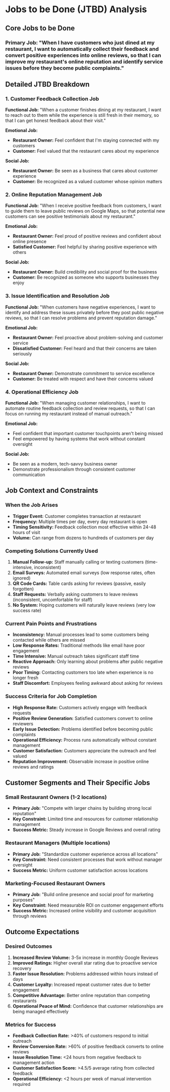 # Jobs to be Done (JTBD) Analysis

## Core Jobs to be Done

### Primary Job: "When I have customers who just dined at my restaurant, I want to automatically collect their feedback and convert positive experiences into online reviews, so that I can improve my restaurant's online reputation and identify service issues before they become public complaints."

## Detailed JTBD Breakdown

### 1. Customer Feedback Collection Job

**Functional Job:**
"When a customer finishes dining at my restaurant, I want to reach out to them while the experience is still fresh in their memory, so that I can get honest feedback about their visit."

**Emotional Job:**
- **Restaurant Owner:** Feel confident that I'm staying connected with my customers
- **Customer:** Feel valued that the restaurant cares about my experience

**Social Job:**
- **Restaurant Owner:** Be seen as a business that cares about customer experience
- **Customer:** Be recognized as a valued customer whose opinion matters

### 2. Online Reputation Management Job

**Functional Job:**
"When I receive positive feedback from customers, I want to guide them to leave public reviews on Google Maps, so that potential new customers can see positive testimonials about my restaurant."

**Emotional Job:**
- **Restaurant Owner:** Feel proud of positive reviews and confident about online presence
- **Satisfied Customer:** Feel helpful by sharing positive experience with others

**Social Job:**
- **Restaurant Owner:** Build credibility and social proof for the business
- **Customer:** Be recognized as someone who supports businesses they enjoy

### 3. Issue Identification and Resolution Job

**Functional Job:**
"When customers have negative experiences, I want to identify and address these issues privately before they post public negative reviews, so that I can resolve problems and prevent reputation damage."

**Emotional Job:**
- **Restaurant Owner:** Feel proactive about problem-solving and customer service
- **Dissatisfied Customer:** Feel heard and that their concerns are taken seriously

**Social Job:**
- **Restaurant Owner:** Demonstrate commitment to service excellence
- **Customer:** Be treated with respect and have their concerns valued

### 4. Operational Efficiency Job

**Functional Job:**
"When managing customer relationships, I want to automate routine feedback collection and review requests, so that I can focus on running my restaurant instead of manual outreach."

**Emotional Job:**
- Feel confident that important customer touchpoints aren't being missed
- Feel empowered by having systems that work without constant oversight

**Social Job:**
- Be seen as a modern, tech-savvy business owner
- Demonstrate professionalism through consistent customer communication

## Job Context and Constraints

### When the Job Arises
- **Trigger Event:** Customer completes transaction at restaurant
- **Frequency:** Multiple times per day, every day restaurant is open
- **Timing Sensitivity:** Feedback collection most effective within 24-48 hours of visit
- **Volume:** Can range from dozens to hundreds of customers per day

### Competing Solutions Currently Used
1. **Manual Follow-up:** Staff manually calling or texting customers (time-intensive, inconsistent)
2. **Email Surveys:** Automated email surveys (low response rates, often ignored)
3. **QR Code Cards:** Table cards asking for reviews (passive, easily forgotten)
4. **Staff Requests:** Verbally asking customers to leave reviews (inconsistent, uncomfortable for staff)
5. **No System:** Hoping customers will naturally leave reviews (very low success rate)

### Current Pain Points and Frustrations
- **Inconsistency:** Manual processes lead to some customers being contacted while others are missed
- **Low Response Rates:** Traditional methods like email have poor engagement
- **Time Intensive:** Manual outreach takes significant staff time
- **Reactive Approach:** Only learning about problems after public negative reviews
- **Poor Timing:** Contacting customers too late when experience is no longer fresh
- **Staff Discomfort:** Employees feeling awkward about asking for reviews

### Success Criteria for Job Completion
- **High Response Rate:** Customers actively engage with feedback requests
- **Positive Review Generation:** Satisfied customers convert to online reviewers
- **Early Issue Detection:** Problems identified before becoming public complaints
- **Operational Efficiency:** Process runs automatically without constant management
- **Customer Satisfaction:** Customers appreciate the outreach and feel valued
- **Reputation Improvement:** Observable increase in positive online reviews and ratings

## Customer Segments and Their Specific Jobs

### Small Restaurant Owners (1-2 locations)
- **Primary Job:** "Compete with larger chains by building strong local reputation"
- **Key Constraint:** Limited time and resources for customer relationship management
- **Success Metric:** Steady increase in Google Reviews and overall rating

### Restaurant Managers (Multiple locations)
- **Primary Job:** "Standardize customer experience across all locations"
- **Key Constraint:** Need consistent processes that work without manager oversight
- **Success Metric:** Uniform customer satisfaction across locations

### Marketing-Focused Restaurant Owners
- **Primary Job:** "Build online presence and social proof for marketing purposes"
- **Key Constraint:** Need measurable ROI on customer engagement efforts
- **Success Metric:** Increased online visibility and customer acquisition through reviews

## Outcome Expectations

### Desired Outcomes
1. **Increased Review Volume:** 3-5x increase in monthly Google Reviews
2. **Improved Ratings:** Higher overall star rating due to proactive service recovery
3. **Faster Issue Resolution:** Problems addressed within hours instead of days
4. **Customer Loyalty:** Increased repeat customer rates due to better engagement
5. **Competitive Advantage:** Better online reputation than competing restaurants
6. **Operational Peace of Mind:** Confidence that customer relationships are being managed effectively

### Metrics for Success
- **Feedback Collection Rate:** >40% of customers respond to initial outreach
- **Review Conversion Rate:** >60% of positive feedback converts to online reviews
- **Issue Resolution Time:** <24 hours from negative feedback to management action
- **Customer Satisfaction Score:** >4.5/5 average rating from collected feedback
- **Operational Efficiency:** <2 hours per week of manual intervention required